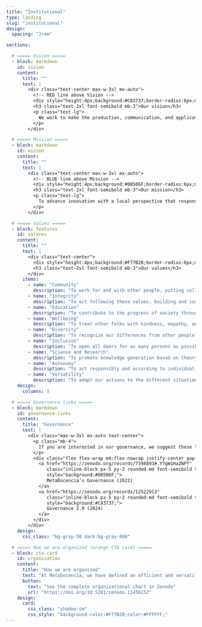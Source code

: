 ```yaml
---
title: "Institutional"
type: landing
slug: "institucional"
design:
  spacing: "2rem"

sections:

  # ===== Vision =====
  - block: markdown
    id: vision
    content:
      title: ""
      text: |
        <div class="text-center max-w-3xl mx-auto">
          <!-- RED line above Vision -->
          <div style="height:4px;background:#C83737;border-radius:6px;margin:0 auto 1.5rem auto;width:120px;"></div>
          <h3 class="text-2xl font-semibold mb-3">Our vision</h3>
          <p class="text-lg">
            We work to make the production, communication, and application of scientific and technical knowledge equitable globally.
          </p>
        </div>

  # ===== Mission =====
  - block: markdown
    id: mision
    content:
      title: ""
      text: |
        <div class="text-center max-w-3xl mx-auto">
          <!-- BLUE line above Mission -->
          <div style="height:4px;background:#00506F;border-radius:6px;margin:0 auto 1.5rem auto;width:120px;"></div>
          <h3 class="text-2xl font-semibold mb-3">Our mission</h3>
          <p class="text-lg">
            To advance innovation with a local perspective that responsibly builds scientific and technical capacities through the co-creation of networks, learning spaces, and accessible resources for Spanish-speaking communities.
          </p>
        </div>

  # ===== Values =====
  - block: features
    id: valores
    content:
      title: ""
      text: |
        <div class="text-center">
          <div style="height:4px;background:#F77B20;border-radius:6px;margin:0 auto 1.25rem auto;width:120px;"></div>
          <h3 class="text-2xl font-semibold mb-3">Our values</h3>
        </div>
      items:
        - name: "Community"
          description: "To work for and with other people, putting collective interests upfront any individual interest."
        - name: "Integrity"
          description: "To act following these values, building and sustaining trust, through openness and transparency (with attention to privacy), and by being accountable for our actions."
        - name: "Education"
          description: "To contribute to the progress of society through community and individual learning."
        - name: "Wellbeing"
          description: "To treat other folks with kindness, empathy, and respect. We seek to understand each other and prioritize mental and physical health, to maintain a healthy and safe work environment."
        - name: "Diversity"
          description: "To recognize our differences from other people and respectfully welcome all differences."
        - name: "Inclusion"
          description: "To open all doors for as many persons as possible, through universal accessibility to our resources and recognition for the work done."
        - name: "Science and Research"
          description: "To promote knowledge generation based on theory, reasoning, experience, and evidence."
        - name: "Autonomy"
          description: "To act responsibly and according to individual, collective, or regional criteria."
        - name: "Versatility"
          description: "To adapt our actions to the different situations that may arise."
    design:
      columns: 3

  # ===== Governance links =====
  - block: markdown
    id: governance-links
    content:
      title: "Governance"
      text: |
        <div class="max-w-3xl mx-auto text-center">
          <p class="mb-4">
            If you are interested in our governance, we suggest these links:
          </p>
          <div class="flex flex-wrap md:flex-nowrap justify-center gap-3">
            <a href="https://zenodo.org/records/7398893#.Y7gW1HaZNPY"
               class="inline-block px-5 py-2 rounded-md font-semibold text-white no-underline"
               style="background:#00506F;">
               MetaDocencia’s Governance (2022)
            </a>
            <a href="https://zenodo.org/records/12522913"
               class="inline-block px-5 py-2 rounded-md font-semibold text-white no-underline"
               style="background:#C83737;">
               Governance 2.0 (2024)
            </a>
          </div>
        </div>
    design:
      css_class: "bg-gray-50 dark:bg-gray-800"

  # ===== How we are organized (orange CTA card) =====
  - block: cta-card
    id: organization
    content:
      title: "How we are organized"
      text: "At MetaDocencia, we have defined an efficient and versatile organizational structure to tackle the challenges ahead."
      button:
        text: "See the complete organizational chart in Zenodo"
        url: "https://doi.org/10.5281/zenodo.11456152"
    design:
      card:
        css_class: "shadow-sm"
        css_style: "background-color:#F77B20;color:#FFFFFF;"
---
```

